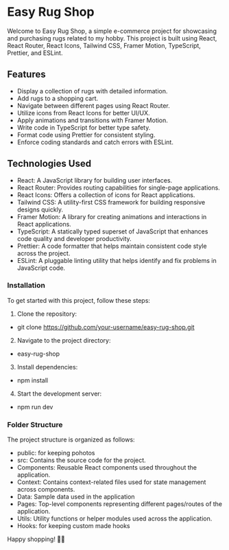 # Easy Rug Shop
Welcome to Easy Rug Shop, a simple e-commerce project for showcasing and purchasing rugs related to my hobby. This project is built using React, React Router, React Icons, Tailwind CSS, Framer Motion, TypeScript, Prettier, and ESLint.

## Features
+ Display a collection of rugs with detailed information.
+ Add rugs to a shopping cart.
+ Navigate between different pages using React Router.
+ Utilize icons from React Icons for better UI/UX.
+ Apply animations and transitions with Framer Motion.
+ Write code in TypeScript for better type safety.
+ Format code using Prettier for consistent styling.
+ Enforce coding standards and catch errors with ESLint.
 
## Technologies Used
+ React: A JavaScript library for building user interfaces.
+ React Router: Provides routing capabilities for single-page applications.
+ React Icons: Offers a collection of icons for React applications.
+ Tailwind CSS: A utility-first CSS framework for building responsive designs quickly.
+ Framer Motion: A library for creating animations and interactions in React applications.
+ TypeScript: A statically typed superset of JavaScript that enhances code quality and developer productivity.
+ Prettier: A code formatter that helps maintain consistent code style across the project.
+ ESLint: A pluggable linting utility that helps identify and fix problems in JavaScript code.

### Installation
To get started with this project, follow these steps:

1. Clone the repository:
+ git clone https://github.com/your-username/easy-rug-shop.git

2. Navigate to the project directory:
+ easy-rug-shop

3. Install dependencies:
+ npm install

4. Start the development server:
+ npm run dev

### Folder Structure
The project structure is organized as follows:

- public: for keeping pohotos
- src: Contains the source code for the project.
-   Components: Reusable React components used throughout the application.
-   Context: Contains context-related files used for state management across components.
-   Data: Sample data used in the application
-   Pages: Top-level components representing different pages/routes of the application.
-   Utils: Utility functions or helper modules used across the application.
-   Hooks: for keeping custom made hooks

Happy shopping! 🛒🌟
